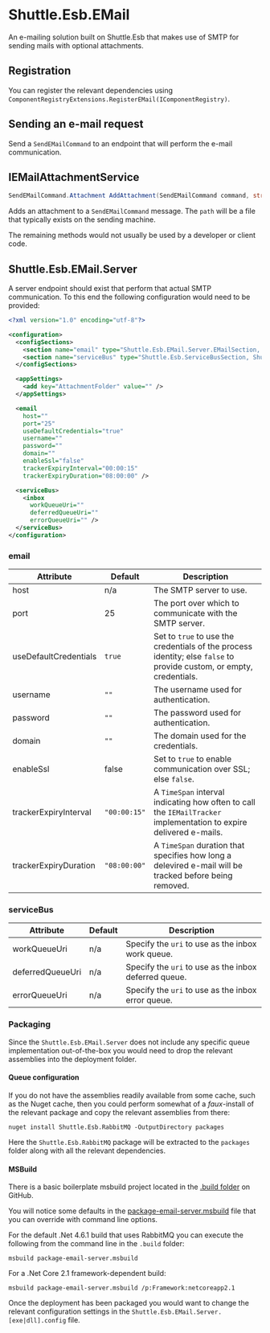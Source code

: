 # Shuttle.Esb.EMail

An e-mailing solution built on Shuttle.Esb that makes use of SMTP for sending mails with optional attachments.

## Registration

You can register the relevant dependencies using `ComponentRegistryExtensions.RegisterEMail(IComponentRegistry)`.

## Sending an e-mail request

Send a `SendEMailCommand` to an endpoint that will perform the e-mail communication.

## IEMailAttachmentService

``` c#
SendEMailCommand.Attachment AddAttachment(SendEMailCommand command, string path);
```

Adds an attachment to a `SendEMailCommand` message.  The `path` will be a file that typically exists on the sending machine.

The remaining methods would not usually be used by a developer or client code.

## Shuttle.Esb.EMail.Server

A server endpoint should exist that perform that actual SMTP communication.  To this end the following configuration would need to be provided:

``` xml
<?xml version="1.0" encoding="utf-8"?>

<configuration>
  <configSections>
    <section name="email" type="Shuttle.Esb.EMail.Server.EMailSection, Shuttle.Esb.EMail.Server" />
    <section name="serviceBus" type="Shuttle.Esb.ServiceBusSection, Shuttle.Esb" />
  </configSections>

  <appSettings>
    <add key="AttachmentFolder" value="" />
  </appSettings>

  <email
    host=""
    port="25"
    useDefaultCredentials="true"
    username=""
    password=""
    domain=""
    enableSsl="false"
    trackerExpiryInterval="00:00:15"
    trackerExpiryDuration="08:00:00" />

  <serviceBus>
    <inbox
      workQueueUri=""
      deferredQueueUri=""
      errorQueueUri="" />
  </serviceBus>
</configuration>
```

### email

| Attribute | Default | Description |
| --- | --- | --- |
| host | n/a | The SMTP server to use. |
| port | 25 | The port over which to communicate with the SMTP server. |
| useDefaultCredentials | `true` | Set to `true` to use the credentials of the process identity; else `false` to provide custom, or empty, credentials. |
| username | `""` | The username used for authentication. |
| password | `""` | The password used for authentication. |
| domain | `""` | The domain used for the credentials. |
| enableSsl | false | Set to `true` to enable communication over SSL; else `false`. |
| trackerExpiryInterval | `"00:00:15"` | A `TimeSpan` interval indicating how often to call the `IEMailTracker` implementation to expire delivered e-mails. |
| trackerExpiryDuration | `"08:00:00"` | A `TimeSpan` duration that specifies how long a delevired e-mail will be tracked before being removed. |

### serviceBus

| Attribute | Default | Description |
| --- | --- | --- |
| workQueueUri | n/a | Specify the `uri` to use as the inbox work queue. |
| deferredQueueUri | n/a | Specify the `uri` to use as the inbox deferred queue. |
| errorQueueUri | n/a | Specify the `uri` to use as the inbox error queue. |

### Packaging

Since the `Shuttle.Esb.EMail.Server` does not include any specific queue implementation out-of-the-box you would need to drop the relevant assemblies into the deployment folder.

#### Queue configuration

If you do not have the assemblies readily available from some cache, such as the Nuget cache, then you could perform somewhat of a *faux*-install of the relevant package and copy the relevant assemblies from there:

```
nuget install Shuttle.Esb.RabbitMQ -OutputDirectory packages
```

Here the `Shuttle.Esb.RabbitMQ` package will be extracted to the `packages` folder along with all the relevant dependencies.

#### MSBuild

There is a basic boilerplate msbuild project located in the [.build folder](https://github.com/Shuttle/Shuttle.Esb.EMail/tree/master/.build) on GitHub.

You will notice some defaults in the [package-email-server.msbuild](https://github.com/Shuttle/Shuttle.Esb.EMail/blob/master/.build/package-email-server.msbuild) file that you can override with command line options.

For the default .Net 4.6.1 build that uses RabbitMQ you can execute the following from the command line in the `.build` folder:

```
msbuild package-email-server.msbuild
```

For a .Net Core 2.1 framework-dependent build:

```
msbuild package-email-server.msbuild /p:Framework:netcoreapp2.1
```

Once the deployment has been packaged you would want to change the relevant configuration settings in the `Shuttle.Esb.EMail.Server.[exe|dll].config` file.